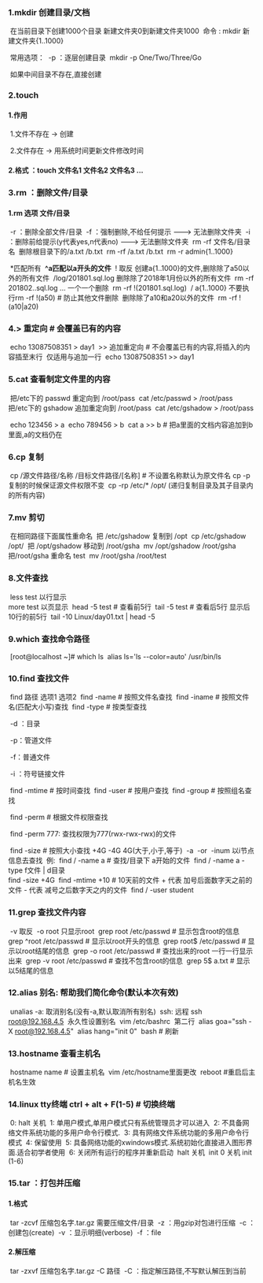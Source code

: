 ### 1.mkdir 创建目录/文档

​	在当前目录下创建1000个目录 新建文件夹0到新建文件夹1000
​		   命令  : mkdir 新建文件夹{1..1000}

​	常用选项：
​    	-p ：逐层创建目录
​    		mkdir -p One/Two/Three/Go

​	如果中间目录不存在,直接创建



### 2.touch

####     		1.作用

​        	1.文件不存在 -> 创建

​			2.文件存在 -> 用系统时间更新文件修改时间

####     		2.格式 ：touch 文件名1 文件名2 文件名3 ...

### 3.rm ：删除文件/目录

#### 			1.rm 选项 文件/目录

​		-r ：删除全部文件/目录
​        -f ：强制删除,不给任何提示 ---> 无法删除文件夹
​        -i ：删除前给提示(y代表yes,n代表no) ---> 无法删除文件夹
​        	rm -rf 文件名/目录名
​			删除根目录下的/a.txt  /b.txt
​			rm -rf /a.txt /b.txt
​			rm -r admin{1..1000}

​			*匹配所有
​			**^a匹配以a开头的文件**
​         	   ! 取反
​	创建a{1..1000}的文件,删除除了a50以外的所有文件
​	/log/201801.sql.log 删除除了2018年1月份以外的所有文件
​		rm -rf 201802..sql.log ...  一个一个删除
​		rm -rf !(201801.sql.log)
​	/ a{1..1000}   不要执行rm -rf !(a50)  # 防止其他文件删除
​	删除除了a10和a20以外的文件
​		rm -rf !(a10|a20)

### 4.>   重定向  # 会覆盖已有的内容

​	echo 13087508351 > day1
​	>> 追加重定向 # 不会覆盖已有的内容,将插入的内容插至末行
​	仅适用与追加一行
​	echo 13087508351 >> day1

### 5.cat 查看制定文件里的内容

​	把/etc下的 passwd 重定向到 /root/pass
​		cat /etc/passwd > /root/pass
​	把/etc下的 gshadow 追加重定向到 /root/pass
​		cat /etc/gshadow > /root/pass

​	echo 123456 > a
​	echo 789456 > b
​	cat a >> b  # 把a里面的文档内容追加到b里面,a的文档仍在

### 6.cp 复制

​	cp /源文件路径/名称 /目标文件路径/[名称] # 不设置名称默认为原文件名
​	cp -p 复制的时候保证源文件权限不变
​	cp -rp /etc/* /opt/  (递归复制目录及其子目录内的所有内容)

### 7.mv 剪切

​	在相同路径下面属性重命名
​	把 /etc/gshadow 复制到 /opt
​		cp /etc/gshadow /opt/
​	把 /opt/gshadow 移动到 /root/gsha
​		mv /opt/gshadow /root/gsha
​	把/root/gsha 重命名 test
​		mv /root/gsha /root/test

### 8.文件查找

​		less test 以行显示	
​		more test 以页显示
​		head -5 test # 查看前5行
​		tail -5 test # 查看后5行
​		显示后10行的前5行
​			tail -10 Linux/day01.txt | head -5

### 9.which 查找命令路径

​	[root@localhost ~]# which ls
​	alias ls='ls --color=auto'
​		/usr/bin/ls

### 10.find 	查找文件

​	find 路径 选项1 选项2
​	find -name # 按照文件名查找
​	find -iname # 按照文件名(匹配大小写)查找
​	find -type # 按类型查找

​						-d ：目录

​						-p：管道文件

​						-f：普通文件

​						-i ：符号链接文件

​	find -mtime # 按时间查找
​	find -user # 按用户查找
​	find -group # 按照组名查找

​	find -perm # 根据文件权限查找

​		find -perm 777: 查找权限为777(rwx-rwx-rwx)的文件

​	find -size # 按照大小查找  +4G -4G 4G(大于,小于,等于)
​         -a 
​         -or 
​         -inum 以i节点信息去查找
​	例:
​		find / -name a  # 查找/目录下 a开始的文件
​		find / -name a -type f文件 | d目录   
​		find -size +4G
​		find -mtime +10 # 10天前的文件   + 代表 加号后面数字天之前的文件  - 代表 减号之后数字天之内的文件
​		find / -user student

### 11.grep 	查找文件内容

​	-v 取反
​	-o root 只显示root
​	grep root /etc/passwd  # 显示包含root的信息
​	grep ^root /etc/passwd  # 显示以root开头的信息
​	grep root$ /etc/passwd  # 显示以root结尾的信息
​	grep -o root /etc/passwd # 查找出来的root 一行一行显示出来
​	grep -v root /etc/passwd # 查找不包含root的信息
​	grep 5$ a.txt # 显示以5结尾的信息 

### 12.alias 别名: 帮助我们简化命令(默认本次有效)

​	unalias -a: 取消别名(没有-a,默认取消所有别名)
​	ssh: 远程 ssh root@192.168.4.5
​	永久性设置别名
​		vim /etc/bashrc 
​		第二行
​		alias goa="ssh -X root@192.168.4.5"
​		alias hang="init 0"
​		bash # 刷新

### 13.hostname 查看主机名

​		hostname name # 设置主机名
​		vim /etc/hostname里面更改
​		reboot #重启后主机名生效

### 14.linux tty终端 ctrl + alt + F(1-5)  # 切换终端

​	0:	halt 关机
​	1:	单用户模式,单用户模式只有系统管理员才可以进入
​	2:	不具备网络文件系统功能的多用户命令行模式.
​	3:	具有网络文件系统功能的多用户命令行模式
​	4:	保留使用
​	5:	具备网络功能的xwindows模式.系统初始化直接进入图形界面.适合初学者使用
​	6:	关闭所有运行的程序并重新启动
​	halt 关机
​	init 0 关机  init (1-6)

### 15.tar ：打包并压缩

####     1.格式

​    	tar -zcvf 压缩包名字.tar.gz 需要压缩文件/目录
​    	-z ：用gzip对包进行压缩
​    	-c ：创建包(create)
​    	-v ：显示明细(verbose)
​    	-f ：file

####     2.解压缩

​    	tar -zxvf 压缩包名字.tar.gz -C 路径
​    	-C ：指定解压路径,不写默认解压到当前